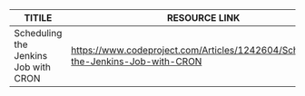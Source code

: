 


| TITILE  | RESOURCE LINK |
| ------------- | -------------  |
|  Scheduling the Jenkins Job with CRON | https://www.codeproject.com/Articles/1242604/Scheduling-the-Jenkins-Job-with-CRON   |